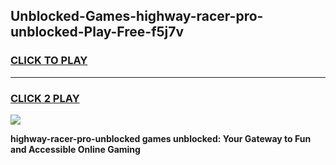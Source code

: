 
## Unblocked-Games-highway-racer-pro-unblocked-Play-Free-f5j7v
<h3>
<a href="https://premium76.site?title=highway-racer-pro-unblocked&ref=20M">CLICK TO PLAY</a></h3>
<hr>

<h3>
<a href="https://premium76.site?title=highway-racer-pro-unblocked&ref=20M">CLICK 2 PLAY</a>
  
</h3>

<a href="https://premium76.site?title=highway-racer-pro-unblocked&ref=19M"><img src="https://clearcache.store/games.png"></a>


**highway-racer-pro-unblocked games unblocked: Your Gateway to Fun and Accessible Online Gaming**

